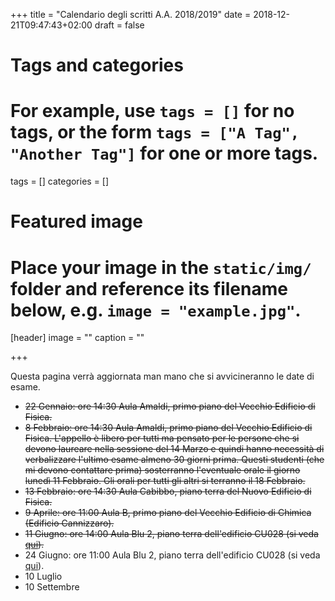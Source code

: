 +++
title = "Calendario degli scritti A.A. 2018/2019"
date = 2018-12-21T09:47:43+02:00
draft = false

# Tags and categories
# For example, use `tags = []` for no tags, or the form `tags = ["A Tag", "Another Tag"]` for one or more tags.
tags = []
categories = []

# Featured image
# Place your image in the `static/img/` folder and reference its filename below, e.g. `image = "example.jpg"`.
[header]
image = ""
caption = ""

+++

Questa pagina verrà aggiornata man mano che si avvicineranno le date di esame.

* ~~22 Gennaio: ore 14:30 Aula Amaldi, primo piano del Vecchio Edificio di Fisica.~~
* ~~8 Febbraio: ore 14:30 Aula Amaldi, primo piano del Vecchio Edificio di Fisica. L'appello è libero per tutti ma pensato per le persone che si devono laureare nella sessione del 14 Marzo e quindi hanno necessità di verbalizzare l'ultimo esame almeno 30 giorni prima. Questi studenti (che mi devono contattare prima) sosterranno l'eventuale orale il giorno lunedì 11 Febbraio. Gli orali per tutti gli altri si terranno il 18 Febbraio.~~
* ~~13 Febbraio: ore 14:30 Aula Cabibbo, piano terra del Nuovo Edificio di Fisica.~~
* ~~9 Aprile: ore 11:00 Aula B, primo piano del Vecchio Edificio di Chimica (Edificio Cannizzaro).~~
* ~~11 Giugno: ore 14:00 Aula Blu 2, piano terra dell'edificio CU028 (si veda [qui](https://www.uniroma1.it/sites/default/files/PIANTA_LEGENDA_DEF_1.pdf)).~~
* 24 Giugno: ore 11:00 Aula Blu 2, piano terra dell'edificio CU028 (si veda [qui](https://www.uniroma1.it/sites/default/files/PIANTA_LEGENDA_DEF_1.pdf)).
* 10 Luglio
* 10 Settembre
